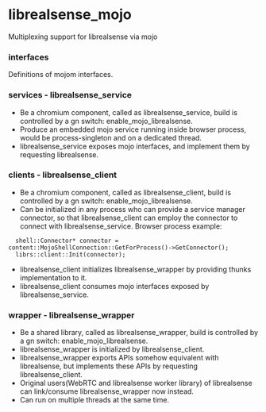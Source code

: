 # librealsense_mojo
Multiplexing support for librealsense via mojo

### interfaces
Definitions of mojom interfaces.

### services - librealsense_service
* Be a chromium component, called as librealsense_service, build is controlled by a gn switch: enable_mojo_librealsense.
* Produce an embedded mojo service running inside browser process, would be process-singleton and on a dedicated thread.
* librealsense_service exposes mojo interfaces, and implement them by requesting librealsense.


### clients - librealsense_client
* Be a chromium component, called as librealsense_client, build is controlled by a gn switch: enable_mojo_librealsense.
* Can be initialized in any process who can provide a service manager connector, so that librealsense_client can employ the connector to connect with librealsense_service. Browser process example:
```
  shell::Connector* connector = content::MojoShellConnection::GetForProcess()->GetConnector();
  librs::client::Init(connector);
```
* librealsense_client initializes librealsense_wrapper by providing thunks implementation to it.
* librealsense_client consumes mojo interfaces exposed by librealsense_service.

### wrapper - librealsense_wrapper
* Be a shared library, called as librealsense_wrapper, build is controlled by a gn switch: enable_mojo_librealsense.
* librealsense_wrapper is initialized by librealsense_client.
* librealsense_wrapper exports APIs somehow equivalent with librealsense, but implements these APIs by requesting librealsense_client.
* Original users(WebRTC and librealsense worker library) of librealsense can link/consume librealsense_wrapper now instead.
* Can run on multiple threads at the same time.
